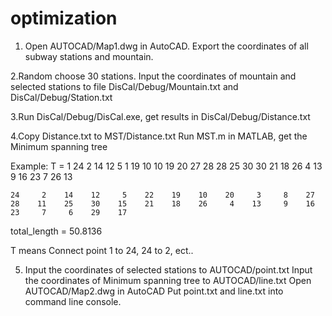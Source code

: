 # optimization

1. Open AUTOCAD/Map1.dwg in AutoCAD.
Export the coordinates of all subway stations and mountain.

2.Random choose 30 stations.
Input the coordinates of mountain and selected stations to file DisCal/Debug/Mountain.txt and DisCal/Debug/Station.txt

3.Run DisCal/Debug/DisCal.exe, get results in DisCal/Debug/Distance.txt

4.Copy Distance.txt to MST/Distance.txt
Run MST.m in MATLAB, get the Minimum spanning tree

Example:
T =
     1    24     2    14    12     5     1    19    10    10    19    20    27    28    28    25    30    30    21    18    26     4    13     9    16    23     7    26    13
     
    24     2    14    12     5    22    19    10    20     3     8    27    28    11    25    30    15    21    18    26     4    13     9    16    23     7     6    29    17
total_length = 50.8136

T means Connect point 1 to 24, 24 to 2, ect..

5. Input the coordinates of selected stations to AUTOCAD/point.txt
Input the coordinates of Minimum spanning tree to AUTOCAD/line.txt
Open AUTOCAD/Map2.dwg in AutoCAD
Put point.txt and line.txt into command line console.
